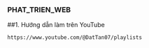 ### PHAT_TRIEN_WEB
##1. Hướng dẫn làm trên YouTube
```bash
https://www.youtube.com/@DatTan07/playlists
